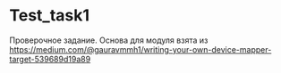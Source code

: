 # Test_task1
Проверочное задание. Основа для модуля взята из  https://medium.com/@gauravmmh1/writing-your-own-device-mapper-target-539689d19a89
